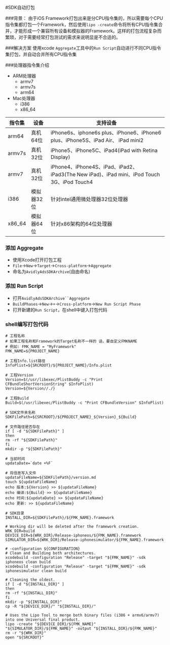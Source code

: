 #SDK自动打包

###背景：
由于iOS Framework打包出来是分CPU指令集的，所以需要每个CPU指令集都打包一个Framework，然后使用`lipo -create`命令将所有CPU指令集合并，才能形成一个兼容所有设备和模拟器的Framework。这样的打包流程复杂而繁琐，对于需要经常打包测试的需求来说明显是不合适的。

###解决方案
使用xcode `Aggregate`工具中的`Run Script`自动进行不同CPU指令集打包，并自动合并所有CPU指令集

###处理器指令集介绍

- ARM处理器
  	- armv7
  	- armv7s
 	- arm64 
- Mac处理器
	- i386
	- x86_64

指令集 | 设备|支持设备 
-----| ----| ----
arm64	 | 真机64位|iPhone6s、iphone6s plus、iPhone6、iPhone6 plus、iPhone5S、iPad Air、 iPad mini2
armv7s	 | 真机32位|iPhone5、iPhone5C、iPad4(iPad with Retina Display)
armv7	 | 真机32位|iPhone4、iPhone4S、iPad、iPad2、iPad3(The New iPad)、iPad mini、iPod Touch 3G、iPod Touch4
i386	 | 模拟器32位|针对intel通用微处理器32位处理器
x86_64	 | 模拟器64位|针对x86架构的64位处理器

### 添加 Aggregate

- 使用Xcode打开打包工程
- `File`→`New`→`Target`→`Cross-platform`→`Aggregate`
- 命名为`AvidlyAdsSDKArchive`(自由命名)

### 添加 Run Script

- 打开`AvidlyAdsSDKArchive``Aggregate `
- `BuildPhases`→`New`→`+`→`Cross-platform`→`New Run Script Phase`
- 打开新建的`Run Script`，在shell中键入打包代码

### shell编写打包代码

```
# 工程名称
# 如果工程名称和Framework的Target名称不一样的 话，要自定义FMKNAME
# 例如: FMK_NAME = "MyFramework"
FMK_NAME=${PROJECT_NAME}

# 工程Info.list路径
InfoPlist=${SRCROOT}/${PROJECT_NAME}/Info.plist

# 工程Version
Version=$(/usr/libexec/PlistBuddy -c "Print CFBundleShortVersionString" $InfoPlist)
Version=${Version//./}

# 工程Build
Build=$(/usr/libexec/PlistBuddy -c "Print CFBundleVersion" $InfoPlist)

# SDK文件夹名称
SDKFilePath=${SRCROOT}/${PROJECT_NAME}_${Version}_${Build}

# 文件路径是否存在
if [ -d "${SDKFilePath}" ]
then
rm -rf "${SDKFilePath}"
fi
mkdir -p "${SDKFilePath}"

# 当前时间
updataDate=`date +%F`

# 将信息写入文件
updataFileName=${SDKFilePath}/version.md
touch ${updataFileName}
echo 版本:${Version} >> ${updataFileName}
echo 编译:${Build} >> ${updataFileName}
echo 时间:${updataDate} >> ${updataFileName}
echo 更新: >> ${updataFileName}

# SDK目录
INSTALL_DIR=${SDKFilePath}/${FMK_NAME}.framework

# Working dir will be deleted after the framework creation.
WRK_DIR=build
DEVICE_DIR=${WRK_DIR}/Release-iphoneos/${FMK_NAME}.framework
SIMULATOR_DIR=${WRK_DIR}/Release-iphonesimulator/${FMK_NAME}.framework

# -configuration ${CONFIGURATION}
# Clean and Building both architectures.
xcodebuild -configuration "Release" -target "${FMK_NAME}" -sdk iphoneos clean build
xcodebuild -configuration "Release" -target "${FMK_NAME}" -sdk iphonesimulator clean build

# Cleaning the oldest.
if [ -d "${INSTALL_DIR}" ]
then
rm -rf "${INSTALL_DIR}"
fi
mkdir -p "${INSTALL_DIR}"
cp -R "${DEVICE_DIR}/" "${INSTALL_DIR}/"

# Uses the Lipo Tool to merge both binary files (i386 + armv6/armv7) into one Universal final product.
lipo -create "${DEVICE_DIR}/${FMK_NAME}" "${SIMULATOR_DIR}/${FMK_NAME}" -output "${INSTALL_DIR}/${FMK_NAME}"
rm -r "${WRK_DIR}"
open "${SRCROOT}"
```

